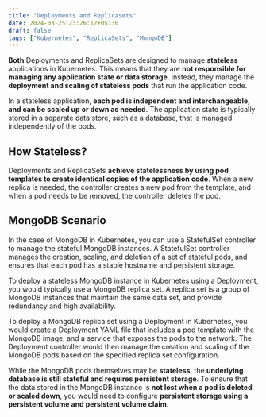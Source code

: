 ```yaml
---
title: "Deployments and Replicasets"
date: 2024-08-25T23:26:12+05:30
draft: false
tags: ["Kubernetes", "ReplicaSets", "MongoDB"]
---
```


**Both** Deployments and ReplicaSets are designed to manage **stateless** applications in Kubernetes. This means that they are **not responsible for managing any application state or data storage**. Instead, they manage the **deployment and scaling of stateless pods** that run the application code.

In a stateless application, **each pod is independent and interchangeable, and can be scaled up or down as needed**. The application state is typically stored in a separate data store, such as a database, that is managed independently of the pods.

## How Stateless?

Deployments and ReplicaSets **achieve statelessness by using pod templates to create identical copies of the application code**. When a new replica is needed, the controller creates a new pod from the template, and when a pod needs to be removed, the controller deletes the pod.

## MongoDB Scenario

In the case of MongoDB in Kubernetes, you can use a StatefulSet controller to manage the stateful MongoDB instances. A StatefulSet controller manages the creation, scaling, and deletion of a set of stateful pods, and ensures that each pod has a stable hostname and persistent storage.

To deploy a stateless MongoDB instance in Kubernetes using a Deployment, you would typically use a MongoDB replica set. A replica set is a group of MongoDB instances that maintain the same data set, and provide redundancy and high availability.

To deploy a MongoDB replica set using a Deployment in Kubernetes, you would create a Deployment YAML file that includes a pod template with the MongoDB image, and a service that exposes the pods to the network. The Deployment controller would then manage the creation and scaling of the MongoDB pods based on the specified replica set configuration.

While the MongoDB pods themselves may be **stateless**, the **underlying database is still stateful and requires persistent storage**. To ensure that the data stored in the MongoDB instance is **not lost when a pod is deleted or scaled down**, you would need to configure **persistent storage using a persistent volume and persistent volume claim**.

